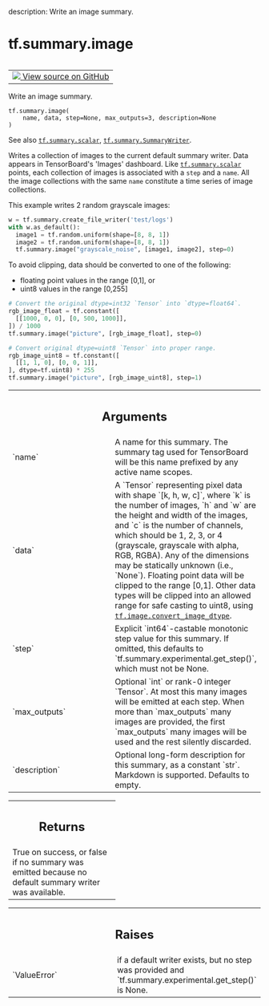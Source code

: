 description: Write an image summary.

<div itemscope itemtype="http://developers.google.com/ReferenceObject">
<meta itemprop="name" content="tf.summary.image" />
<meta itemprop="path" content="Stable" />
</div>

# tf.summary.image

<!-- Insert buttons and diff -->

<table class="tfo-notebook-buttons tfo-api nocontent" align="left">
<td>
  <a target="_blank" href="https://github.com/tensorflow/tensorboard/tree/2.9.0/tensorboard/plugins/image/summary_v2.py#L27-L142">
    <img src="https://www.tensorflow.org/images/GitHub-Mark-32px.png" />
    View source on GitHub
  </a>
</td>
</table>



Write an image summary.

<pre class="devsite-click-to-copy prettyprint lang-py tfo-signature-link">
<code>tf.summary.image(
    name, data, step=None, max_outputs=3, description=None
)
</code></pre>



<!-- Placeholder for "Used in" -->

See also <a href="../../tf/summary/scalar.md"><code>tf.summary.scalar</code></a>, <a href="../../tf/summary/SummaryWriter.md"><code>tf.summary.SummaryWriter</code></a>.

Writes a collection of images to the current default summary writer. Data
appears in TensorBoard's 'Images' dashboard. Like <a href="../../tf/summary/scalar.md"><code>tf.summary.scalar</code></a> points,
each collection of images is associated with a `step` and a `name`.  All the
image collections with the same `name` constitute a time series of image
collections.

This example writes 2 random grayscale images:

```python
w = tf.summary.create_file_writer('test/logs')
with w.as_default():
  image1 = tf.random.uniform(shape=[8, 8, 1])
  image2 = tf.random.uniform(shape=[8, 8, 1])
  tf.summary.image("grayscale_noise", [image1, image2], step=0)
```

To avoid clipping, data should be converted to one of the following:

- floating point values in the range [0,1], or
- uint8 values in the range [0,255]

```python
# Convert the original dtype=int32 `Tensor` into `dtype=float64`.
rgb_image_float = tf.constant([
  [[1000, 0, 0], [0, 500, 1000]],
]) / 1000
tf.summary.image("picture", [rgb_image_float], step=0)

# Convert original dtype=uint8 `Tensor` into proper range.
rgb_image_uint8 = tf.constant([
  [[1, 1, 0], [0, 0, 1]],
], dtype=tf.uint8) * 255
tf.summary.image("picture", [rgb_image_uint8], step=1)
```

<!-- Tabular view -->
 <table class="responsive fixed orange">
<colgroup><col width="214px"><col></colgroup>
<tr><th colspan="2"><h2 class="add-link">Arguments</h2></th></tr>

<tr>
<td>
`name`
</td>
<td>
A name for this summary. The summary tag used for TensorBoard will
be this name prefixed by any active name scopes.
</td>
</tr><tr>
<td>
`data`
</td>
<td>
A `Tensor` representing pixel data with shape `[k, h, w, c]`,
where `k` is the number of images, `h` and `w` are the height and
width of the images, and `c` is the number of channels, which
should be 1, 2, 3, or 4 (grayscale, grayscale with alpha, RGB, RGBA).
Any of the dimensions may be statically unknown (i.e., `None`).
Floating point data will be clipped to the range [0,1]. Other data types
will be clipped into an allowed range for safe casting to uint8, using
<a href="../../tf/image/convert_image_dtype.md"><code>tf.image.convert_image_dtype</code></a>.
</td>
</tr><tr>
<td>
`step`
</td>
<td>
Explicit `int64`-castable monotonic step value for this summary. If
omitted, this defaults to `tf.summary.experimental.get_step()`, which must
not be None.
</td>
</tr><tr>
<td>
`max_outputs`
</td>
<td>
Optional `int` or rank-0 integer `Tensor`. At most this
many images will be emitted at each step. When more than
`max_outputs` many images are provided, the first `max_outputs` many
images will be used and the rest silently discarded.
</td>
</tr><tr>
<td>
`description`
</td>
<td>
Optional long-form description for this summary, as a
constant `str`. Markdown is supported. Defaults to empty.
</td>
</tr>
</table>



<!-- Tabular view -->
 <table class="responsive fixed orange">
<colgroup><col width="214px"><col></colgroup>
<tr><th colspan="2"><h2 class="add-link">Returns</h2></th></tr>
<tr class="alt">
<td colspan="2">
True on success, or false if no summary was emitted because no default
summary writer was available.
</td>
</tr>

</table>



<!-- Tabular view -->
 <table class="responsive fixed orange">
<colgroup><col width="214px"><col></colgroup>
<tr><th colspan="2"><h2 class="add-link">Raises</h2></th></tr>

<tr>
<td>
`ValueError`
</td>
<td>
if a default writer exists, but no step was provided and
`tf.summary.experimental.get_step()` is None.
</td>
</tr>
</table>

